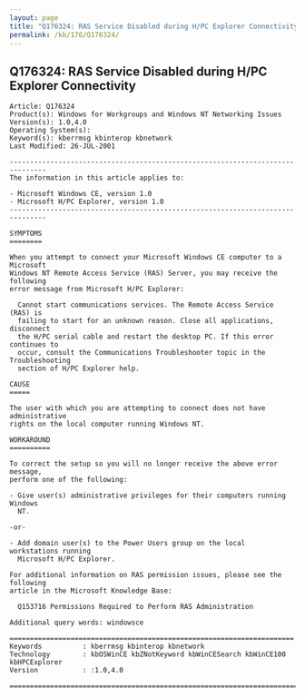 ```yaml
---
layout: page
title: "Q176324: RAS Service Disabled during H/PC Explorer Connectivity"
permalink: /kb/176/Q176324/
---
```


## Q176324: RAS Service Disabled during H/PC Explorer Connectivity

	Article: Q176324
	Product(s): Windows for Workgroups and Windows NT Networking Issues
	Version(s): 1.0,4.0
	Operating System(s): 
	Keyword(s): kberrmsg kbinterop kbnetwork
	Last Modified: 26-JUL-2001
	
	-------------------------------------------------------------------------------
	The information in this article applies to:
	
	- Microsoft Windows CE, version 1.0 
	- Microsoft H/PC Explorer, version 1.0 
	-------------------------------------------------------------------------------
	
	SYMPTOMS
	========
	
	When you attempt to connect your Microsoft Windows CE computer to a Microsoft
	Windows NT Remote Access Service (RAS) Server, you may receive the following
	error message from Microsoft H/PC Explorer:
	
	  Cannot start communications services. The Remote Access Service (RAS) is
	  failing to start for an unknown reason. Close all applications, disconnect
	  the H/PC serial cable and restart the desktop PC. If this error continues to
	  occur, consult the Communications Troubleshooter topic in the Troubleshooting
	  section of H/PC Explorer help.
	
	CAUSE
	=====
	
	The user with which you are attempting to connect does not have administrative
	rights on the local computer running Windows NT.
	
	WORKAROUND
	==========
	
	To correct the setup so you will no longer receive the above error message,
	perform one of the following:
	
	- Give user(s) administrative privileges for their computers running Windows
	  NT.
	
	-or-
	
	- Add domain user(s) to the Power Users group on the local workstations running
	  Microsoft H/PC Explorer.
	
	For additional information on RAS permission issues, please see the following
	article in the Microsoft Knowledge Base:
	
	  Q153716 Permissions Required to Perform RAS Administration
	
	Additional query words: windowsce
	
	======================================================================
	Keywords          : kberrmsg kbinterop kbnetwork 
	Technology        : kbOSWinCE kbZNotKeyword kbWinCESearch kbWinCE100 kbHPCExplorer
	Version           : :1.0,4.0
	
	=============================================================================
	
